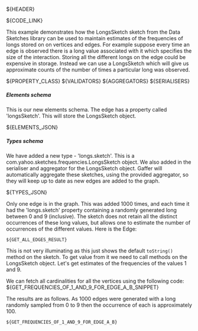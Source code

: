 ${HEADER}

${CODE_LINK}

This example demonstrates how the LongsSketch sketch from the Data Sketches library can be used to maintain estimates of the frequencies of longs stored on on vertices and edges. For example suppose every time an edge is observed there is a long value associated with it which specifies the size of the interaction. Storing all the different longs on the edge could be expensive in storage. Instead we can use a LongsSketch which will give us approximate counts of the number of times a particular long was observed.

${PROPERTY_CLASS}
${VALIDATORS}
${AGGREGATORS}
${SERIALISERS}

##### Elements schema
This is our new elements schema. The edge has a property called 'longsSketch'. This will store the LongsSketch object.

${ELEMENTS_JSON}

##### Types schema
We have added a new type - 'longs.sketch'. This is a com.yahoo.sketches.frequencies.LongsSketch object.
We also added in the serialiser and aggregator for the LongsSketch object. Gaffer will automatically aggregate these sketches, using the provided aggregator, so they will keep up to date as new edges are added to the graph.

${TYPES_JSON}

Only one edge is in the graph. This was added 1000 times, and each time it had the 'longs.sketch' property containing a randomly generated long between 0 and 9 (inclusive). The sketch does not retain all the distinct occurrences of these long values, but allows one to estimate the number of occurrences of the different values. Here is the Edge:

```
${GET_ALL_EDGES_RESULT}
```

This is not very illuminating as this just shows the default `toString()` method on the sketch. To get value from it we need to call methods on the LongsSketch object. Let's get estimates of the frequencies of the values 1 and 9.

We can fetch all cardinalities for all the vertices using the following code:
${GET_FREQUENCIES_OF_1_AND_9_FOR_EDGE_A_B_SNIPPET}

The results are as follows. As 1000 edges were generated with a long randomly sampled from 0 to 9 then the occurrence of each is approximately 100.

```
${GET_FREQUENCIES_OF_1_AND_9_FOR_EDGE_A_B}
```
